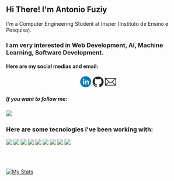 <strong>
    <h2>Hi There! I'm Antonio Fuziy</h2>
</strong>

<p>
    I'm a Computer Engineering Student at Insper (Instituto de Ensino e Pesquisa).
</p>

<h3>
    I am very interested in Web Development, AI, Machine Learning, Software Development.
</h3>

<h4>
    Here are my social medias and email:
</h4>

<p align='center'>
    <a href="https://www.linkedin.com/in/antonio-vieira-fuziy-459410195/"><img height="30" src="https://github.com/AntonioFuziy/AntonioFuziy/blob/master/linkedin.svg?raw=true"></a>
    <a href="https://github.com/AntonioFuziy"><img height="30" src="https://github.com/AntonioFuziy/AntonioFuziy/blob/master/github.svg?raw=true"></a>
    <a href="mailto:antoniofuziy@gmail.com"><img height="30" src="https://github.com/AntonioFuziy/AntonioFuziy/blob/master/email-fechado.svg?raw=true"></a>
</p>

<h5>
    If you want to follow me:
</h5>

![](https://img.shields.io/github/followers/AntonioFuziy?style=social)

<h3>
    Here are some tecnologies i've been working with:
</h3>

![](https://img.shields.io/badge/-Python-informational?style=flat&logo=python)
![](https://img.shields.io/badge/-Java-informational?style=flat&logo=java)
![](https://img.shields.io/badge/-HTML-informational?style=flat&logo=html5)
![](https://img.shields.io/badge/-CSS-informational?style=flat&logo=css3)
![](https://img.shields.io/badge/-MySQL-informational?style=flat&logo=mySQL)
![](https://img.shields.io/badge/-GitHub-informational?style=flat&logo=github)
![](https://img.shields.io/badge/-JavaScript-informational?style=flat&logo=JavaScript)
![](https://img.shields.io/badge/-React-informational?style=flat&logo=React)
![](https://img.shields.io/badge/-VHDL-informational?style=flat&logo=VHDL)


<br />
<br />

[![My Stats](https://github-readme-stats.vercel.app/api?username=AntonioFuziy&count_private=true&show_icons=true&theme=dracula)](https://github.com/AntonioFuziy/AntonioFuziy)